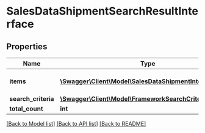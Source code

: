 # SalesDataShipmentSearchResultInterface

## Properties
Name | Type | Description | Notes
------------ | ------------- | ------------- | -------------
**items** | [**\Swagger\Client\Model\SalesDataShipmentInterface[]**](SalesDataShipmentInterface.md) | Array of collection items. | 
**search_criteria** | [**\Swagger\Client\Model\FrameworkSearchCriteriaInterface**](FrameworkSearchCriteriaInterface.md) |  | 
**total_count** | **int** | Total count. | 

[[Back to Model list]](../README.md#documentation-for-models) [[Back to API list]](../README.md#documentation-for-api-endpoints) [[Back to README]](../README.md)


